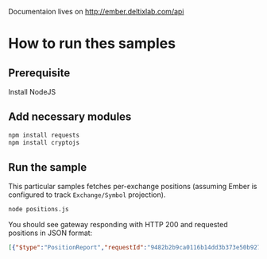 Documentaion lives on http://ember.deltixlab.com/api



# How to run thes samples

## Prerequisite

Install NodeJS 


## Add necessary modules

```sh
npm install requests
npm install cryptojs
```

## Run the sample

This particular samples fetches per-exchange positions (assuming Ember is configured to track `Exchange/Symbol` projection).

```sh
node positions.js
```

You should see gateway responding with HTTP 200 and requested positions in JSON format:

```json
[{"$type":"PositionReport","requestId":"9482b2b9ca0116b14dd3b373e50b9273747a","found":true,"projection":"Exchange/Symbol","last":false, "exchangeId":"NIAGARA","size":0,"averageCost":0,"realizedPnL":0,"unrealizedPnL":0,"marketValue":0,"symbol":"BCH/BTC","timestamp":"2023-01-20T15:34:17.907Z"}, {"$type":"PositionReport","requestId":"9482b2b9ca0116b14dd3b373e50b9273747a","found":true,"projection":"Exchange/Symbol","last":false, "exchangeId":"NIAGARA","size":0,"averageCost":0,"realizedPnL":0,"unrealizedPnL":0,"marketValue":0,"symbol":"ETH/USD","timestamp":"2023-01-20T15:34:17.907Z"}, {"$type":"PositionReport","requestId":"9482b2b9ca0116b14dd3b373e50b9273747a","found":true,"projection":"Exchange/Symbol","last":false, "exchangeId":"NIAGARA","size":0,"averageCost":0,"realizedPnL":0,"unrealizedPnL":0,"marketValue":0,"symbol":"BCH/USD","timestamp":"2023-01-20T15:34:17.907Z"}, ...]
```



